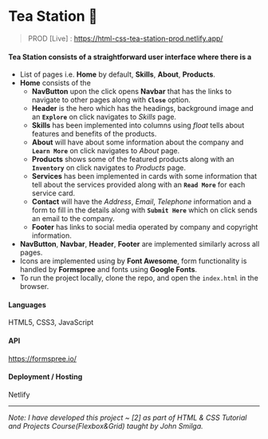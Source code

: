 # Tea Station 🍵

> PROD [Live] : https://html-css-tea-station-prod.netlify.app/

#### Tea Station consists of a straightforward user interface where there is a
- List of pages i.e. **Home** by default, **Skills**, **About**, **Products**. 
- **Home** consists of the
  - **NavButton** upon the click opens **Navbar** that has the links to navigate to other pages along with **`Close`** option.
  - **Header** is the hero which has the headings, background image and an **`Explore`** on click navigates to *Skills* page.
  - **Skills** has been implemented into columns using *float* tells about features and benefits of the products.
  - **About** will have about some information about the company and **`Learn More`** on click navigates to *About* page.
  - **Products** shows some of the featured products along with an **`Inventory`** on click navigates to *Products* page.
  - **Services** has been implemented in cards with some information that tell about the services provided along with an **`Read More`** for each service card.
  - **Contact** will have the *Address*, *Email*, *Telephone* information and a form to fill in the details along with **`Submit Here`** which on click sends an email to the company.  
  - **Footer** has links to social media operated by company and copyright information. 
- **NavButton**, **Navbar**, **Header**, **Footer** are implemented similarly across all pages.
- Icons are implemented using by **Font Awesome**, form functionality is handled by **Formspree** and fonts using **Google Fonts**. 
- To run the project locally, clone the repo, and open the `index.html` in the browser.

#### Languages

HTML5, CSS3, JavaScript

#### API

https://formspree.io/

#### Deployment / Hosting

Netlify

---

*Note: I have developed this project ~ [2] as part of HTML & CSS Tutorial and Projects Course(Flexbox&Grid) taught by John Smilga.*
